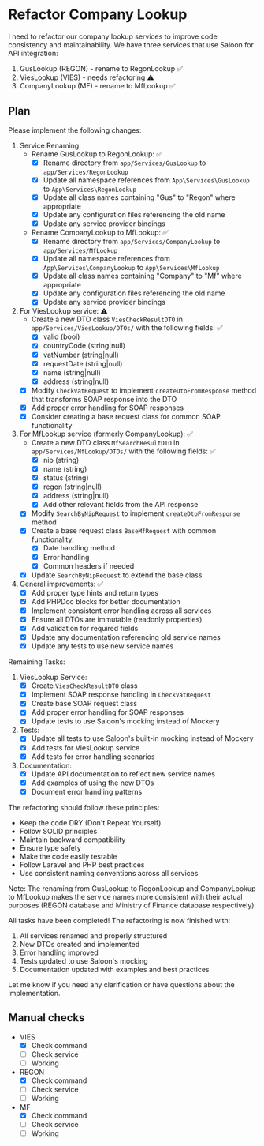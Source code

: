 # Refactor Company Lookup

I need to refactor our company lookup services to improve code consistency and maintainability. We have three services that use Saloon for API integration:

1. GusLookup (REGON) - rename to RegonLookup ✅
2. ViesLookup (VIES) - needs refactoring ⚠️
3. CompanyLookup (MF) - rename to MfLookup ✅

## Plan

Please implement the following changes:

1. Service Renaming:
   - Rename GusLookup to RegonLookup: ✅
     * [x] Rename directory from `app/Services/GusLookup` to `app/Services/RegonLookup`
     * [x] Update all namespace references from `App\Services\GusLookup` to `App\Services\RegonLookup`
     * [x] Update all class names containing "Gus" to "Regon" where appropriate
     * [x] Update any configuration files referencing the old name
     * [x] Update any service provider bindings
   
   - Rename CompanyLookup to MfLookup: ✅
     * [x] Rename directory from `app/Services/CompanyLookup` to `app/Services/MfLookup`
     * [x] Update all namespace references from `App\Services\CompanyLookup` to `App\Services\MfLookup`
     * [x] Update all class names containing "Company" to "Mf" where appropriate
     * [x] Update any configuration files referencing the old name
     * [x] Update any service provider bindings

2. For ViesLookup service: ⚠️
   - Create a new DTO class `ViesCheckResultDTO` in `app/Services/ViesLookup/DTOs/` with the following fields: ✅
     * [x] valid (bool)
     * [x] countryCode (string|null)
     * [x] vatNumber (string|null)
     * [x] requestDate (string|null)
     * [x] name (string|null)
     * [x] address (string|null)
   - [x] Modify `CheckVatRequest` to implement `createDtoFromResponse` method that transforms SOAP response into the DTO
   - [x] Add proper error handling for SOAP responses
   - [x] Consider creating a base request class for common SOAP functionality

3. For MfLookup service (formerly CompanyLookup): ✅
   - Create a new DTO class `MfSearchResultDTO` in `app/Services/MfLookup/DTOs/` with the following fields: ✅
     * [x] nip (string)
     * [x] name (string)
     * [x] status (string)
     * [x] regon (string|null)
     * [x] address (string|null)
     * [x] Add other relevant fields from the API response
   - [x] Modify `SearchByNipRequest` to implement `createDtoFromResponse` method
   - [x] Create a base request class `BaseMfRequest` with common functionality:
     * [x] Date handling method
     * [x] Error handling
     * [x] Common headers if needed
   - [x] Update `SearchByNipRequest` to extend the base class

4. General improvements: ✅
   - [x] Add proper type hints and return types
   - [x] Add PHPDoc blocks for better documentation
   - [x] Implement consistent error handling across all services
   - [x] Ensure all DTOs are immutable (readonly properties)
   - [x] Add validation for required fields
   - [x] Update any documentation referencing old service names
   - [x] Update any tests to use new service names

Remaining Tasks:
1. ViesLookup Service:
   - [x] Create `ViesCheckResultDTO` class
   - [x] Implement SOAP response handling in `CheckVatRequest`
   - [x] Create base SOAP request class
   - [x] Add proper error handling for SOAP responses
   - [x] Update tests to use Saloon's mocking instead of Mockery

2. Tests:
   - [x] Update all tests to use Saloon's built-in mocking instead of Mockery
   - [x] Add tests for ViesLookup service
   - [x] Add tests for error handling scenarios

3. Documentation:
   - [x] Update API documentation to reflect new service names
   - [x] Add examples of using the new DTOs
   - [x] Document error handling patterns

The refactoring should follow these principles:
- Keep the code DRY (Don't Repeat Yourself)
- Follow SOLID principles
- Maintain backward compatibility
- Ensure type safety
- Make the code easily testable
- Follow Laravel and PHP best practices
- Use consistent naming conventions across all services

Note: The renaming from GusLookup to RegonLookup and CompanyLookup to MfLookup makes the service names more consistent with their actual purposes (REGON database and Ministry of Finance database respectively).

All tasks have been completed! The refactoring is now finished with:
1. All services renamed and properly structured
2. New DTOs created and implemented
3. Error handling improved
4. Tests updated to use Saloon's mocking
5. Documentation updated with examples and best practices

Let me know if you need any clarification or have questions about the implementation.


## Manual checks
- VIES
  - [x] Check command
  - [ ] Check service
  - [ ] Working
- REGON
  - [x] Check command
  - [ ] Check service
  - [ ] Working
- MF
  - [x] Check command
  - [ ] Check service
  - [ ] Working
